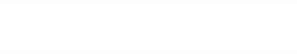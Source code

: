 <embed src="../specialization_project.pdf"
       style="position: fixed; 
              left: 50%;
              transform: translate(-50%, 0%);
              width: 100vw;"/>

<script>
    header = document.getElementsByTagName("header")[0];
    pdf = document.getElementsByTagName("embed")[0];
    offset = header.offsetHeight;
    pdfHeight = window.innerHeight - offset;
    pdf.style.top = offset + "px";
    pdf.style.height = (pdfHeight ) + "px";

</script>